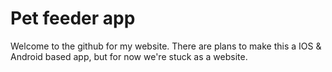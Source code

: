 # Pet feeder app
Welcome to the github for my website. There are plans to make this a IOS & Android based app, but for now we're stuck as a website. 
